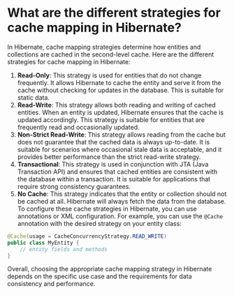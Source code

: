 # What are the different strategies for cache mapping in Hibernate?
In Hibernate, cache mapping strategies determine how entities and collections are cached in the second-level cache. Here are the different strategies for cache mapping in Hibernate:
1. **Read-Only**: This strategy is used for entities that do not change frequently. It allows Hibernate to cache the entity and serve it from the cache without checking for updates in the database. This is suitable for static data.
2. **Read-Write**: This strategy allows both reading and writing of cached entities. When an entity is updated, Hibernate ensures that the cache is updated accordingly. This strategy is suitable for entities that are frequently read and occasionally updated.
3. **Non-Strict Read-Write**: This strategy allows reading from the cache but does not guarantee that the cached data is always up-to-date. It is suitable for scenarios where occasional stale data is acceptable, and it provides better performance than the strict read-write strategy.
4. **Transactional**: This strategy is used in conjunction with JTA (Java Transaction API) and ensures that cached entities are consistent with the database within a transaction. It is suitable for applications that require strong consistency guarantees.
5. **No Cache**: This strategy indicates that the entity or collection should not be cached at all. Hibernate will always fetch the data from the database.
To configure these cache strategies in Hibernate, you can use annotations or XML configuration. For example, you can use the `@Cache` annotation with the desired strategy on your entity class:
```java
@Cache(usage = CacheConcurrencyStrategy.READ_WRITE)
public class MyEntity {
    // entity fields and methods
}
```
Overall, choosing the appropriate cache mapping strategy in Hibernate depends on the specific use case and the requirements for data consistency and performance.
